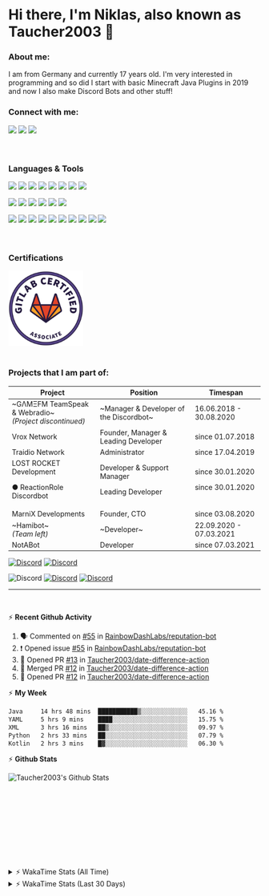 # Hi there, I'm Niklas, also known as Taucher2003 👋

### About me:
I am from Germany and currently <!--timespan:start(%y)(env:1)-->17<!--timespan:end--> years old. I'm very interested in programming and so did I start 
with basic Minecraft Java Plugins in 2019 and now I also make Discord Bots and other stuff!

### Connect with me:

[<img src="https://img.shields.io/badge/Taucher2003%231578-7289DA.svg?&style=for-the-badge&logo=discord&logoColor=white"/>][taucherdiscord] 
[<img src="https://img.shields.io/badge/Taucher2003-181717.svg?&style=for-the-badge&logo=github&logoColor=white"/>][github]
[<img src="https://img.shields.io/badge/Taucher2003-FCA121.svg?&style=for-the-badge&logo=gitlab&logoColor=white"/>][gitlab]
<br>
<br>
<br>

### Languages & Tools

<img src="https://img.shields.io/badge/java-007396.svg?&style=for-the-badge&logo=java&logoColor=white"/> <img src="https://img.shields.io/badge/c%23%20-239120.svg?&style=for-the-badge&logo=c-sharp&logoColor=white"/> 
<img src="https://img.shields.io/badge/html5%20-E34F26.svg?&style=for-the-badge&logo=html5&logoColor=white"/> <img src="https://img.shields.io/badge/css3%20-1572B6.svg?&style=for-the-badge&logo=css3&logoColor=white"/> <img src="https://img.shields.io/badge/javascript%20-F7DF1E.svg?&style=for-the-badge&logo=javascript&logoColor=grey"/> <img src="https://img.shields.io/badge/typescript%20-3178C6.svg?&style=for-the-badge&logo=typescript&logoColor=white"/> <img src="https://img.shields.io/badge/php-777BB4.svg?&style=for-the-badge&logo=php&logoColor=white"/> <img src="https://img.shields.io/badge/bash-4EAA25.svg?&style=for-the-badge&logo=gnu%20bash&logoColor=white"/>

<img src="https://img.shields.io/badge/spring-6DB33F.svg?&style=for-the-badge&logo=spring&logoColor=white"/> <!--img src="https://img.shields.io/badge/node.js%20-339933.svg?&style=for-the-badge&logo=node.js&logoColor=white"/--> <img src="https://img.shields.io/badge/mysql-4479A1.svg?&style=for-the-badge&logo=mysql&logoColor=white"/> <img src="https://img.shields.io/badge/mariadb-003545.svg?&style=for-the-badge&logo=mariadb&logoColor=white"/> <img src="https://img.shields.io/badge/redis-DC382D.svg?&style=for-the-badge&logo=redis&logoColor=white"/> <img src="https://img.shields.io/badge/mongodb%20-47A248.svg?&style=for-the-badge&logo=mongodb&logoColor=white"/> <img src="https://img.shields.io/badge/docker-2496ED.svg?&style=for-the-badge&logo=docker&logoColor=white"/>

<img src="https://img.shields.io/badge/-IntelliJ%20IDEA-5464c8?style=for-the-badge&logo=intellij%20idea&logoColor=white"/> <!--img src="https://img.shields.io/badge/eclipse-2C2255.svg?&style=for-the-badge&logo=eclipse&logoColor=white"/--> <!--img src="https://img.shields.io/badge/visual%20studio-5C2D91.svg?&style=for-the-badge&logo=visual%20studio&logoColor=white"/--> <img src="https://img.shields.io/badge/rider-faaa14.svg?&style=for-the-badge&logo=rider&logoColor=white"/> <img src="https://img.shields.io/badge/visual%20studio%20code-007ACC.svg?&style=for-the-badge&logo=visual%20studio%20code&logoColor=white"/> <img src="https://img.shields.io/badge/atom-0aa372.svg?&style=for-the-badge&logo=atom&logoColor=white"/> <img src="https://img.shields.io/badge/git-F05032.svg?&style=for-the-badge&logo=git&logoColor=white"/> [<img src="https://img.shields.io/badge/github%20-181717.svg?&style=for-the-badge&logo=github&logoColor=white"/>][github] [<img src="https://img.shields.io/badge/gitlab%20-FCA121.svg?&style=for-the-badge&logo=gitlab&logoColor=white"/>][gitlab] <img src="https://img.shields.io/badge/insomnia%20-5849BE.svg?&style=for-the-badge&logo=insomnia&logoColor=white"/> <img src="https://img.shields.io/badge/maven-C71A36.svg?&style=for-the-badge&logo=apache%20maven&logoColor=white"/> <img src="https://img.shields.io/badge/gradle-02303A.svg?&style=for-the-badge&logo=gradle&logoColor=white"/>
<br>
<br>
<br>

### Certifications

[<img src="https://raw.githubusercontent.com/Taucher2003/Taucher2003/master/assets/GitLab-Certified-Associate.png" height="150px">][gitlab-certified-associate]
<br>
<br>

### Projects that I am part of:
| Project | Position | Timespan |
|---------|----------|----------|
| ~GΛMΞFM TeamSpeak & Webradio~ <br>*(Project discontinued)* | ~Manager & Developer of the Discordbot~ | 16.06.2018 - 30.08.2020 |
| Vrox Network | Founder, Manager & Leading Developer | since 01.07.2018 |
| Traidio Network | Administrator | since 17.04.2019 |
| LOST ROCKET Development <p>● ReactionRole Discordbot | Developer & Support Manager<p> Leading Developer | since 30.01.2020 <p> since 30.01.2020 |
| MarniX Developments | Founder, CTO | since 03.08.2020 |
| ~Hamibot~ <br>*(Team left)* | ~Developer~ | 22.09.2020 - 07.03.2021 |
| NotABot | Developer | since 07.03.2021 |

<p>
 
[![Discord](https://img.shields.io/discord/758702426248970270?color=62e7f7&label=Vrox%20Network&logo=discord&style=flat-square)][vroxdiscord]
[![Discord](https://img.shields.io/discord/485875390976622593?color=fafafa&label=Traidio%20Network&logo=discord&style=flat-square)][traidiodiscord]
<!--[![Discord](https://img.shields.io/discord/423385448295956491?color=191529&label=G%CE%9BM%CE%9EFM&logo=discord&style=flat-square)][gamefmdiscord]-->
![Discord](https://img.shields.io/discord/717002750499618918?color=de4190&label=MarniX%20Developments&logo=discord&style=flat-square)
[![Discord](https://img.shields.io/discord/289819432992243712?color=99beff&label=LOST%20ROCKET%20Development&logo=discord&style=flat-square)][lostrocketdiscord]
[![Discord](https://img.shields.io/discord/803679267303981056?color=c32047&label=NotABot&logo=discord&style=flat-square)][notabotdiscord]
<!--[![Discord](https://img.shields.io/discord/715988026479607891?color=1d67dd&label=Hamibot&logo=discord&style=flat-square)][hamibotdiscord]-->

---
<br>

 ⚡ **Recent Github Activity**
  
<!--START_SECTION:activity-->
1. 🗣 Commented on [#55](https://github.com/RainbowDashLabs/reputation-bot/issues/55) in [RainbowDashLabs/reputation-bot](https://github.com/RainbowDashLabs/reputation-bot)
2. ❗️ Opened issue [#55](https://github.com/RainbowDashLabs/reputation-bot/issues/55) in [RainbowDashLabs/reputation-bot](https://github.com/RainbowDashLabs/reputation-bot)
3. 💪 Opened PR [#13](https://github.com/Taucher2003/date-difference-action/pull/13) in [Taucher2003/date-difference-action](https://github.com/Taucher2003/date-difference-action)
4. 🎉 Merged PR [#12](https://github.com/Taucher2003/date-difference-action/pull/12) in [Taucher2003/date-difference-action](https://github.com/Taucher2003/date-difference-action)
5. 💪 Opened PR [#12](https://github.com/Taucher2003/date-difference-action/pull/12) in [Taucher2003/date-difference-action](https://github.com/Taucher2003/date-difference-action)
<!--END_SECTION:activity-->

 ⚡ **My Week**

<!--START_SECTION:waka-->
```text
Java     14 hrs 48 mins  ███████████▒░░░░░░░░░░░░░   45.16 % 
YAML     5 hrs 9 mins    ████░░░░░░░░░░░░░░░░░░░░░   15.75 % 
XML      3 hrs 16 mins   ██▒░░░░░░░░░░░░░░░░░░░░░░   09.97 % 
Python   2 hrs 33 mins   ██░░░░░░░░░░░░░░░░░░░░░░░   07.79 % 
Kotlin   2 hrs 3 mins    █▓░░░░░░░░░░░░░░░░░░░░░░░   06.30 % 
```
<!--END_SECTION:waka-->


 ⚡ **Github Stats**

  <img align="left" alt="Taucher2003's Github Stats" src="https://github-readme-stats.vercel.app/api?username=Taucher2003&count_private=true&show_icons=true&hide_border=true" />
  <br>
  <br>
  <br>
  <br>
  <br>
  <br>
  <br>
  <br>
  <br>
  <br>
  
  <br>
  
  <details>
 <summary>⚡ WakaTime Stats (All Time)</summary>
  <img src="https://wakatime.com/share/@30a41e50-568b-4814-8487-1688250ab14e/53d96858-f9a4-473d-ab90-fe937a18d346.svg" width="600px">
  <img src="https://wakatime.com/share/@30a41e50-568b-4814-8487-1688250ab14e/514c7cf9-b341-4ea4-9f1a-c70ba3b801f1.svg" width="600px">
  <img src="https://wakatime.com/share/@30a41e50-568b-4814-8487-1688250ab14e/14d75efe-ef68-40b3-ad2a-92e36e55fdfd.svg" width="600px">
 </details>
 <details>
 <summary>⚡ WakaTime Stats (Last 30 Days)</summary>
 <img src="https://wakatime.com/share/@30a41e50-568b-4814-8487-1688250ab14e/2bc449fd-1ebc-4fdd-84ef-cc46318983ef.svg" width="600px">
 <img src="https://wakatime.com/share/@30a41e50-568b-4814-8487-1688250ab14e/12ab2c12-b456-4ee9-a5bd-2f167c3d3da1.svg" width="600px">
 <img src="https://wakatime.com/share/@30a41e50-568b-4814-8487-1688250ab14e/f11db079-5513-400a-8733-dd69132e3070.svg" width="600px">
 </details>
 


[taucherdiscord]: https://discord.com/users/444889694002741249
[gitlab]: https://gitlab.com/Taucher2003
[github]: https://github.com/Taucher2003
[vroxdiscord]: https://discord.gg/rCj7MeU
[traidiodiscord]: https://discord.gg/xjFkW8a
[gamefmdiscord]: https://discord.gg/QfG3kPM
[lostrocketdiscord]: https://discord.gg/UPM7KkB
[reactionroleinvite]: https://discord.com/oauth2/authorize?client_id=664849019654111233&permissions=268790848&scope=bot
[hamibotdiscord]: https://discord.gg/7QGMbuC
[notabotdiscord]: https://discord.gg/CSCYeNfA77

[gitlab-certified-associate]: https://gitlab.edcast.com/pathways/cy-test-pathway-associate-study-exam

